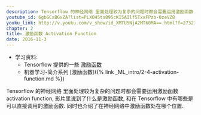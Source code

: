 ```yaml
---
description: Tensorflow 的神经网络 里面处理较为复杂的问题时都会需要运用激励函数 activation function, 影片里说到了什么是激励函数,和在 Tensorflow 中有哪些是可以直接调用的激励函数.同时也介绍了在神经网络中激励函数处在哪个位置.
youtube_id: 6gbGCxBGxZA?list=PLXO45tsB95cKI5AIlf5TxxFPzb-0zeVZ8
youku_link: http://v.youku.com/v_show/id_XMTU5NjA2MTk0MA==.html?f=27327189&o=1
chapter: 2
title: 激励函数 Activation Function
date: 2016-11-3
---
```

* 学习资料:
  * Tensorflow 提供的一些 [激励函数](https://www.tensorflow.org/versions/0.6.0/api_docs/python/nn.html)
  * 机器学习-简介系列 [激励函数]({% link _ML_intro/2-4-activation-function.md %})

Tensorflow 的神经网络 里面处理较为复杂的问题时都会需要运用激励函数 
activation function, 影片里说到了什么是激励函数,
和在 Tensorflow 中有哪些是可以直接调用的激励函数.
同时也介绍了在神经网络中激励函数处在哪个位置.


